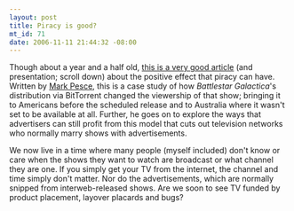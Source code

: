 ```yaml
--- 
layout: post
title: Piracy is good?
mt_id: 71
date: 2006-11-11 21:44:32 -08:00
---
```

Though about a year and a half old, [this is a very good article](http://www.mindjack.com/feature/piracy051305.html) (and presentation; scroll down) about the positive effect that piracy can have.  Written by [Mark Pesce](http://en.wikipedia.org/wiki/Mark_Pesce), this is a case study of how <i>Battlestar Galactica</i>'s distribution via BitTorrent changed the viewership of that show; bringing it to Americans before the scheduled release and to Australia where it wasn't set to be available at all.  Further, he goes on to explore the ways that advertisers can still profit from this model that cuts out television networks who normally marry shows with advertisements.

We now live in a time where many people (myself included) don't know or care when the shows they want to watch are broadcast or what channel they are one.  If you simply get your TV from the internet, the channel and time simply don't matter. Nor do the advertisements, which are normally snipped from interweb-released shows.  Are we soon to see TV funded by product placement, layover placards and bugs?
